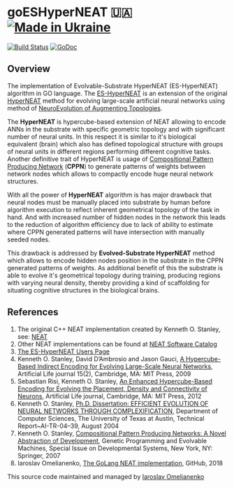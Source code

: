 # goESHyperNEAT 🇺🇦 [![Made in Ukraine](https://img.shields.io/badge/made_in-ukraine-ffd700.svg?labelColor=0057b7)](https://u24.gov.ua)

[![Build Status](https://travis-ci.org/yaricom/goESHyperNEAT.svg?branch=master)](https://travis-ci.org/yaricom/goESHyperNEAT) [![GoDoc](https://godoc.org/github.com/yaricom/goESHyperNEAT?status.svg)](https://godoc.org/github.com/yaricom/goESHyperNEAT)

## Overview
The implementation of Evolvable-Substrate HyperNEAT (ES-HyperNEAT) algorithm in GO language. The [ES-HyperNEAT][5] is an extension of the original
[HyperNEAT][4] method for evolving large-scale artificial neural networks using method of [NeuroEvolution of Augmenting Topologies][6].

The **HyperNEAT** is hypercube-based extension of NEAT allowing to encode ANNs in the substrate with specific geometric topology and with significant
number of neural units. In this respect it is similar to it's biological equivalent (brain) which also has defined topological
structure with groups of neural units in different regions performing different cognitive tasks. Another definitive trait
of HyperNEAT is usage of [Compositional Pattern Producing Network][7] (**CPPN**) to generate patterns of weights between network nodes
which allows to compactly encode huge neural network structures.

With all the power of **HyperNEAT** algorithm is has major drawback that neural nodes must be manually placed into substrate
by human before algorithm execution to reflect inherent geometrical topology of the task in hand. And with increased number
of hidden nodes in the network this leads to the reduction of algorithm efficiency due to lack of ability to estimate where
CPPN generated patterns will have intersection with manually seeded nodes.

This drawback is addressed by **Evolved-Substrate HyperNEAT** method which allows to encode hidden nodes position
in the substrate in the CPPN generated patterns of weights. As additional benefit of this the substrate is able to evolve it's
geometrical topology during training, producing regions with varying neural density, thereby providing a kind of scaffolding
for situating cognitive structures in the biological brains.


## References

1. The original C++ NEAT implementation created by Kenneth O. Stanley, see: [NEAT][1]
2. Other NEAT implementations can be found at [NEAT Software Catalog][2]
3. [The ES-HyperNEAT Users Page][3]
4. Kenneth O. Stanley, David D’Ambrosio and Jason Gauci, [A Hypercube-Based Indirect Encoding for Evolving Large-Scale Neural Networks][4], Artificial Life journal 15(2), Cambridge, MA: MIT Press, 2009
5. Sebastian Risi, Kenneth O. Stanley, [An Enhanced Hypercube-Based Encoding for Evolving the Placement, Density and Connectivity of Neurons][5], Artificial Life journal, Cambridge, MA: MIT Press, 2012
6. Kenneth O. Stanley, [Ph.D. Dissertation: EFFICIENT EVOLUTION OF NEURAL NETWORKS THROUGH COMPLEXIFICATION][6], Department of Computer Sciences, The University of Texas at Austin, Technical Report~AI-TR-04–39, August 2004
7. Kenneth O. Stanley, [Compositional Pattern Producing Networks: A Novel Abstraction of Development][7], Genetic Programming and Evolvable Machines, Special Issue on Developmental Systems, New York, NY: Springer, 2007
8. Iaroslav Omelianenko, [The GoLang NEAT implementation][8], GitHub, 2018

This source code maintained and managed by [Iaroslav Omelianenko][9]


[1]:http://www.cs.ucf.edu/~kstanley/neat.html
[2]:http://eplex.cs.ucf.edu/neat_software/
[3]:http://eplex.cs.ucf.edu/hyperNEATpage/HyperNEAT.html
[4]:http://eplex.cs.ucf.edu/papers/stanley_alife09.pdf
[5]:https://www.mitpressjournals.org/doi/pdfplus/10.1162/ARTL_a_00071
[6]:http://nn.cs.utexas.edu/keyword?stanley:phd04
[7]:http://eplex.cs.ucf.edu/papers/stanley_gpem07.pdf
[8]:https://github.com/yaricom/goNEAT
[9]:https://io42.space